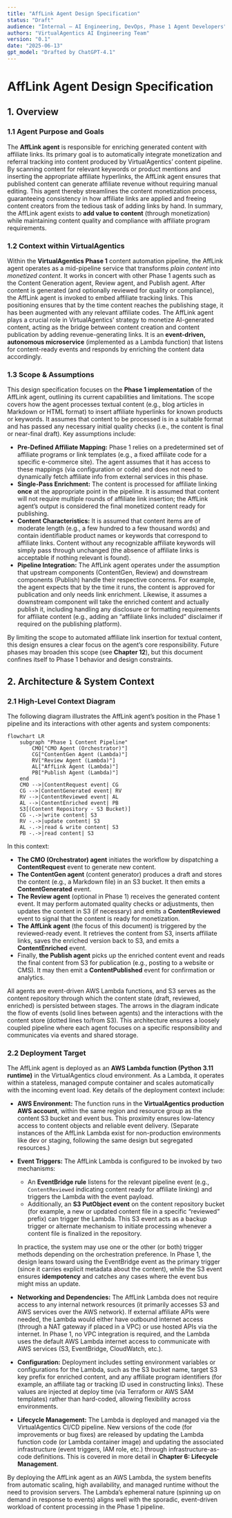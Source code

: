 ```yaml
---
title: "AffLink Agent Design Specification"
status: "Draft"
audience: "Internal – AI Engineering, DevOps, Phase 1 Agent Developers"
authors: "VirtualAgentics AI Engineering Team"
version: "0.1"
date: "2025-06-13"
gpt_model: "Drafted by ChatGPT-4.1"
---
```


# AffLink Agent Design Specification

## 1. Overview

### 1.1 Agent Purpose and Goals

The **AffLink agent** is responsible for enriching generated content with affiliate links. Its primary goal is to automatically integrate monetization and referral tracking into content produced by VirtualAgentics’ content pipeline. By scanning content for relevant keywords or product mentions and inserting the appropriate affiliate hyperlinks, the AffLink agent ensures that published content can generate affiliate revenue without requiring manual editing. This agent thereby streamlines the content monetization process, guaranteeing consistency in how affiliate links are applied and freeing content creators from the tedious task of adding links by hand. In summary, the AffLink agent exists to **add value to content** (through monetization) while maintaining content quality and compliance with affiliate program requirements.

### 1.2 Context within VirtualAgentics

Within the **VirtualAgentics Phase 1** content automation pipeline, the AffLink agent operates as a mid-pipeline service that transforms *plain content* into *monetized content*. It works in concert with other Phase 1 agents such as the Content Generation agent, Review agent, and Publish agent. After content is generated (and optionally reviewed for quality or compliance), the AffLink agent is invoked to embed affiliate tracking links. This positioning ensures that by the time content reaches the publishing stage, it has been augmented with any relevant affiliate codes. The AffLink agent plays a crucial role in VirtualAgentics’ strategy to monetize AI-generated content, acting as the bridge between content creation and content publication by adding revenue-generating links. It is an **event-driven, autonomous microservice** (implemented as a Lambda function) that listens for content-ready events and responds by enriching the content data accordingly.

### 1.3 Scope & Assumptions

This design specification focuses on the **Phase 1 implementation** of the AffLink agent, outlining its current capabilities and limitations. The scope covers how the agent processes textual content (e.g., blog articles in Markdown or HTML format) to insert affiliate hyperlinks for known products or keywords. It assumes that content to be processed is in a suitable format and has passed any necessary initial quality checks (i.e., the content is final or near-final draft). Key assumptions include:

- **Pre-Defined Affiliate Mapping:** Phase 1 relies on a predetermined set of affiliate programs or link templates (e.g., a fixed affiliate code for a specific e-commerce site). The agent assumes that it has access to these mappings (via configuration or code) and does not need to dynamically fetch affiliate info from external services in this phase.
- **Single-Pass Enrichment:** The content is processed for affiliate linking **once** at the appropriate point in the pipeline. It is assumed that content will not require multiple rounds of affiliate link insertion; the AffLink agent’s output is considered the final monetized content ready for publishing.
- **Content Characteristics:** It is assumed that content items are of moderate length (e.g., a few hundred to a few thousand words) and contain identifiable product names or keywords that correspond to affiliate links. Content without any recognizable affiliate keywords will simply pass through unchanged (the absence of affiliate links is acceptable if nothing relevant is found).
- **Pipeline Integration:** The AffLink agent operates under the assumption that upstream components (ContentGen, Review) and downstream components (Publish) handle their respective concerns. For example, the agent expects that by the time it runs, the content is approved for publication and only needs link enrichment. Likewise, it assumes a downstream component will take the enriched content and actually publish it, including handling any disclosure or formatting requirements for affiliate content (e.g., adding an “affiliate links included” disclaimer if required on the publishing platform).

By limiting the scope to automated affiliate link insertion for textual content, this design ensures a clear focus on the agent’s core responsibility. Future phases may broaden this scope (see **Chapter 12**), but this document confines itself to Phase 1 behavior and design constraints.

## 2. Architecture & System Context

### 2.1 High-Level Context Diagram

The following diagram illustrates the AffLink agent’s position in the Phase 1 pipeline and its interactions with other agents and system components:

```mermaid
flowchart LR
    subgraph "Phase 1 Content Pipeline"
        CMO["CMO Agent (Orchestrator)"]
        CG["ContentGen Agent (Lambda)"]
        RV["Review Agent (Lambda)"]
        AL["AffLink Agent (Lambda)"]
        PB["Publish Agent (Lambda)"]
    end
    CMO -->|ContentRequest event| CG
    CG -->|ContentGenerated event| RV
    RV -->|ContentReviewed event| AL
    AL -->|ContentEnriched event| PB
    S3[(Content Repository - S3 Bucket)]
    CG -.->|write content| S3
    RV -.->|update content| S3
    AL -.->|read & write content| S3
    PB -.->|read content| S3
```

In this context:

- **The CMO (Orchestrator) agent** initiates the workflow by dispatching a **ContentRequest** event to generate new content.
- **The ContentGen agent** (content generator) produces a draft and stores the content (e.g., a Markdown file) in an S3 bucket. It then emits a **ContentGenerated** event.
- **The Review agent** (optional in Phase 1) receives the generated content event. It may perform automated quality checks or adjustments, then updates the content in S3 (if necessary) and emits a **ContentReviewed** event to signal that the content is ready for monetization.
- **The AffLink agent** (the focus of this document) is triggered by the reviewed-ready event. It retrieves the content from S3, inserts affiliate links, saves the enriched version back to S3, and emits a **ContentEnriched** event.
- Finally, **the Publish agent** picks up the enriched content event and reads the final content from S3 for publication (e.g., posting to a website or CMS). It may then emit a **ContentPublished** event for confirmation or analytics.

All agents are event-driven AWS Lambda functions, and S3 serves as the content repository through which the content state (draft, reviewed, enriched) is persisted between stages. The arrows in the diagram indicate the flow of events (solid lines between agents) and the interactions with the content store (dotted lines to/from S3). This architecture ensures a loosely coupled pipeline where each agent focuses on a specific responsibility and communicates via events and shared storage.

### 2.2 Deployment Target

The AffLink agent is deployed as an **AWS Lambda function (Python 3.11 runtime)** in the VirtualAgentics cloud environment. As a Lambda, it operates within a stateless, managed compute container and scales automatically with the incoming event load. Key details of the deployment context include:

- **AWS Environment:** The function runs in the **VirtualAgentics production AWS account**, within the same region and resource group as the content S3 bucket and event bus. This proximity ensures low-latency access to content objects and reliable event delivery. (Separate instances of the AffLink Lambda exist for non-production environments like dev or staging, following the same design but segregated resources.)
- **Event Triggers:** The AffLink Lambda is configured to be invoked by two mechanisms:
  - An **EventBridge rule** listens for the relevant pipeline event (e.g., `ContentReviewed` indicating content ready for affiliate linking) and triggers the Lambda with the event payload.
  - Additionally, an **S3 PutObject event** on the content repository bucket (for example, a new or updated content file in a specific “reviewed” prefix) can trigger the Lambda. This S3 event acts as a backup trigger or alternate mechanism to initiate processing whenever a content file is finalized in the repository.
  
  In practice, the system may use one or the other (or both) trigger methods depending on the orchestration preference. In Phase 1, the design leans toward using the EventBridge event as the primary trigger (since it carries explicit metadata about the content), while the S3 event ensures **idempotency** and catches any cases where the event bus might miss an update.
- **Networking and Dependencies:** The AffLink Lambda does not require access to any internal network resources (it primarily accesses S3 and AWS services over the AWS network). If external affiliate APIs were needed, the Lambda would either have outbound internet access (through a NAT gateway if placed in a VPC) or use hosted APIs via the internet. In Phase 1, no VPC integration is required, and the Lambda uses the default AWS Lambda internet access to communicate with AWS services (S3, EventBridge, CloudWatch, etc.).
- **Configuration:** Deployment includes setting environment variables or configurations for the Lambda, such as the S3 bucket name, target S3 key prefix for enriched content, and any affiliate program identifiers (for example, an affiliate tag or tracking ID used in constructing links). These values are injected at deploy time (via Terraform or AWS SAM templates) rather than hard-coded, allowing flexibility across environments.
- **Lifecycle Management:** The Lambda is deployed and managed via the VirtualAgentics CI/CD pipeline. New versions of the code (for improvements or bug fixes) are released by updating the Lambda function code (or Lambda container image) and updating the associated infrastructure (event triggers, IAM role, etc.) through infrastructure-as-code definitions. This is covered in more detail in **Chapter 6: Lifecycle Management**.

By deploying the AffLink agent as an AWS Lambda, the system benefits from automatic scaling, high availability, and managed runtime without the need to provision servers. The Lambda’s ephemeral nature (spinning up on demand in response to events) aligns well with the sporadic, event-driven workload of content processing in the Phase 1 pipeline.

